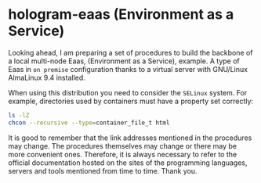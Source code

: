 # hologram-eaas (Environment as a Service)

Looking ahead, I am preparing a set of procedures to build the backbone of a local multi-node Eaas, (Environment as a Service), example.
A type of Eaas in `on premise` configuration thanks to a virtual server with GNU/Linux AlmaLinux 9.4 installed.

When using this distribution you need to consider the `SELinux` system.
For example, directories used by containers must have a property set correctly:

```bash
ls -lZ
chcon --recursive --type=container_file_t html
```

It is good to remember that the link addresses mentioned in the procedures may change.
The procedures themselves may change or there may be more convenient ones.
Therefore, it is always necessary to refer to the official documentation hosted on the sites of the programming languages, servers and tools mentioned from time to time.
Thank you.
